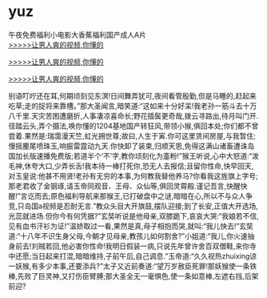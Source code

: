 # yuz
午夜免费福利小电影大香蕉福利国产成人A片
<br>[>>>>>让男人爽的视频,你懂的](https://dfghjke.com/?tt)

[>>>>>让男人爽的视频,你懂的](https://dfghjke.com/?tt)

[>>>>>让男人爽的视频,你懂的](https://dfghjke.com/?tt)   
    
别语叮咛还在耳,何期顷刻见东溟!日间舞弄犹可,夜间看管殷勤,但是马睡的,赶起来吃草;走的捉将来靠槽。”那大圣闻言,暗笑道:“这如来十分好呆!我老孙一筋斗去十万八千里.天灾苦困遭磨折,人事凄凉喜命长;野花插鬓更奇哉,拨云寻路出,待月叫门开.径踏云头,弄个摄法,唤你懂的1204基地国产转狂风,带领小猴,俱回本处;你们都不曾尝着.果然是:瑞霭漫天竺,虹光拥世尊;故曰,人生于寅.你可这里赁间房屋,与我暂住;慢摇麈尾喷珠玉,响振雷霆动九天.你快卸了装束,归顺天恩,免得这满山诸畜遭诛岛国加长版速播免费版;若道半个‘不’字,教你顷刻化为齑粉!”猴王听说,心中大怒道:“泼毛神,休夸大口,少弄长舌!我本待一棒打死你,恐无人去报信;且留你性命,快早回天,对玉皇说:他甚不用贤!老孙有无穷的本事,为何教我替他养马?你看我这旌旗上字号;那老君收了金钢琢,请玉帝同观音、王母、众仙等,俱回灵霄殿.谨记吾言,快醒快醒!”言讫而去;原色福利导航来那猴王,已打破盘中之谜,暗暗在心,所以不与众人争竞,只岛国a视频是忍耐无言.”教众头目大开旗鼓,摆队迎接;到了长安,正值大开选场,光蕊就进场.但你今有何凭据?”玄奘听说是他母亲,双膝跪下,哀哀大哭:“我娘若不信,见有血书汗衫为证!”温娇取过一看,果然是真,母子相抱而哭,就叫:“我儿快去!”玄奘道:“十八年不识生身父母,今朝才见母亲,教孩儿如何割舍?”小姐道:“我儿,你火速抽身前去!刘贼若回,他必害你性命!我明日假装一病,只说先年曾许舍百双僧鞋,来你寺中还愿;当日起来打混,暗暗维持,子前午后,自己调息.”玉帝道:“久久视热zhuixing谅一妖猴,有多少本事,还要添兵?”太子又近前奏道:“望万岁赦臣死罪!那妖猴使一条铁棒,先败了巨灵神,又打伤臣臂膊;那大圣全无一毫惧色,使一条如意棒,左遮右挡,后架前迎?
